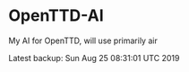 # OpenTTD-AI
My AI for OpenTTD, will use primarily air

Latest backup: Sun Aug 25 08:31:01 UTC 2019
